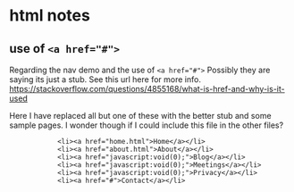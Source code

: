 # html notes

## use of `<a href="#">`
Regarding the nav demo and the use of `<a href="#">`  Possibly they are saying its
just a stub.  See this url here for more info. https://stackoverflow.com/questions/4855168/what-is-href-and-why-is-it-used

Here I have replaced all but one of these with the better stub and some sample pages.
I wonder though if I could include this file in the other files?
```
            <li><a href="home.html">Home</a></li>
            <li><a href="about.html">About</a></li>
            <li><a href="javascript:void(0);">Blog</a></li>
            <li><a href="javascript:void(0);">Meetings</a></li>
            <li><a href="javascript:void(0);">Privacy</a></li>
            <li><a href="#">Contact</a></li>
```



